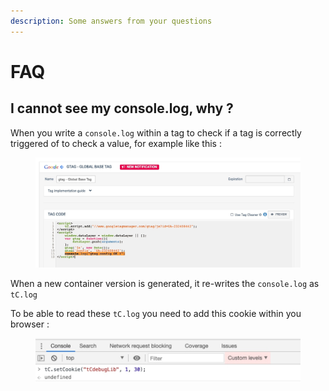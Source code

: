 ```yaml
---
description: Some answers from your questions
---
```


# FAQ

## I cannot see my console.log, why ?&#x20;

When you write a `console.log` within a tag to check if a tag is correctly triggered of to check a value, for example like this :&#x20;

<figure><img src="../../../../../.gitbook/assets/image (107).png" alt=""><figcaption></figcaption></figure>

When a new container version is generated, it re-writes the `console.log` as `tC.log`

To be able to read these `tC.log` you need to add this cookie within you browser :&#x20;

<figure><img src="../../../../../.gitbook/assets/image (51).png" alt=""><figcaption></figcaption></figure>
